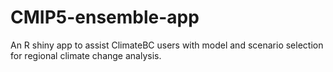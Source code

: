 # CMIP5-ensemble-app
An R shiny app to assist ClimateBC users with model and scenario selection for regional climate change analysis. 
